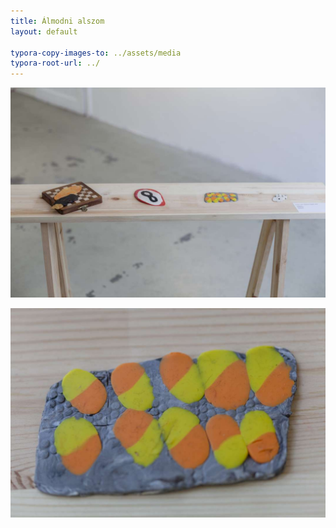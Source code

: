 ```yaml
---
title: Álmodni alszom
layout: default

typora-copy-images-to: ../assets/media
typora-root-url: ../
---
```


![IMG_7142_1](/assets/media/IMG_7142_1.jpg)

![IMG_7305](/assets/media/IMG_7305.jpg)
